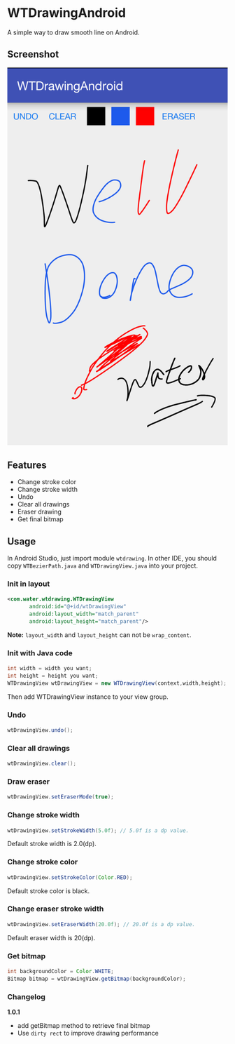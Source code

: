 # WTDrawingAndroid
A simple way to draw smooth line on Android.
## Screenshot
![Screenshot](Screenshot/demo.jpg)
## Features
* Change stroke color
* Change stroke width
* Undo
* Clear all drawings
* Eraser drawing
* Get final bitmap

## Usage
In Android Studio, just import module `wtdrawing`. In other IDE, you should copy `WTBezierPath.java` and `WTDrawingView.java` into your project.
### Init in layout
~~~xml
<com.water.wtdrawing.WTDrawingView
       android:id="@+id/wtDrawingView"
       android:layout_width="match_parent"
       android:layout_height="match_parent"/>
~~~
**Note:** `layout_width` and `layout_height` can not be `wrap_content`.
### Init with Java code
~~~java
int width = width you want;
int height = height you want;
WTDrawingView wtDrawingView = new WTDrawingView(context,width,height);
~~~
Then add WTDrawingView instance to your view group.
### Undo
~~~java
wtDrawingView.undo();
~~~
### Clear all drawings
~~~java
wtDrawingView.clear();
~~~
### Draw eraser
~~~java
wtDrawingView.setEraserMode(true);
~~~
### Change stroke width
~~~java
wtDrawingView.setStrokeWidth(5.0f); // 5.0f is a dp value.
~~~
Default stroke width is 2.0(dp).
### Change stroke color
~~~java
wtDrawingView.setStrokeColor(Color.RED);
~~~
Default stroke color is black.
### Change eraser stroke width
~~~java
wtDrawingView.setEraserWidth(20.0f); // 20.0f is a dp value.
~~~
Default eraser width is 20(dp).
### Get bitmap
~~~java
int backgroundColor = Color.WHITE;
Bitmap bitmap = wtDrawingView.getBitmap(backgroundColor);
~~~

### Changelog
**1.0.1**

* add getBitmap method to retrieve final bitmap
* Use `dirty rect` to improve drawing performance